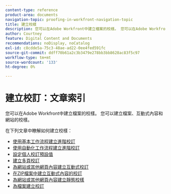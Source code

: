 ```yaml
---
content-type: reference
product-area: documents
navigation-topic: proofing-in-workfront-navigation-topic
title: 建立校樣
description: 您可以在Adobe Workfront中建立檔案的校樣。 您可以在Adobe Workfront中建立檔案的校樣。 您可以建立檔案、互動式內容和網站的校樣。 在下列文章中瞭解如何建立校樣。
author: Courtney
feature: Digital Content and Documents
recommendations: noDisplay, noCatalog
exl-id: c8cdde5a-75c3-48ae-ad22-0ee4fed591fc
source-git-commit: ddff70b61a2c3b3479e278bb3bb8628ac83f5c97
workflow-type: tm+mt
source-wordcount: '133'
ht-degree: 0%

---
```


# 建立校訂：文章索引

<!--Audited: 01/2024-->

您可以在Adobe Workfront中建立檔案的校樣。 您可以建立檔案、互動式內容和網站的校樣。

在下列文章中瞭解如何建立校樣：

* [使用基本工作流程建立進階校訂](../../../review-and-approve-work/proofing/creating-proofs-within-workfront/configure-basic-proof-workflow.md)
* [使用自動化工作流程建立進階校訂](../../../review-and-approve-work/proofing/creating-proofs-within-workfront/create-automated-proof-workflow.md)
* [設定個人校訂預設值](../../../review-and-approve-work/proofing/creating-proofs-within-workfront/set-proof-defaults.md)
* [建立多頁校訂](../../../review-and-approve-work/proofing/creating-proofs-within-workfront/create-multi-page-proof.md)
* [為網站或其他網頁內容建立互動式校訂](../../../review-and-approve-work/proofing/creating-proofs-within-workfront/generate-interactive-proof-for-website-or-other-web-content.md)
* [在ZIP檔案中建立互動式內容的校訂](../../../review-and-approve-work/proofing/creating-proofs-within-workfront/generate-proof-interactive-content.md)
* [為網站或其他網頁內容建立靜態校樣](../../../review-and-approve-work/proofing/creating-proofs-within-workfront/generate-static-proof-website-other-web-content.md)
* [為檔案建立校訂](../../../review-and-approve-work/proofing/creating-proofs-within-workfront/generate-proof-for-a-document.md)
